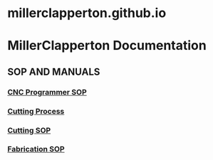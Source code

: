 # millerclapperton.github.io
# MillerClapperton Documentation

## SOP AND MANUALS
### [CNC Programmer SOP](CNCProgrammerSOP.md)
### [Cutting Process](CuttingProcess.md)
### [Cutting SOP](CuttingSOP.md)
### [Fabrication SOP](FabricationSOP.md)


